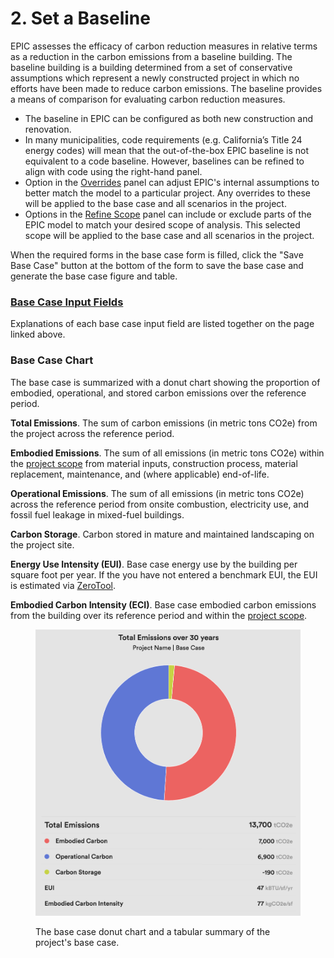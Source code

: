 # 2. Set a Baseline

EPIC assesses the efficacy of carbon reduction measures in relative terms as a reduction in the carbon emissions from a baseline building. The baseline building is a building determined from a set of conservative assumptions which represent a newly constructed project in which no efforts have been made to reduce carbon emissions. The baseline provides a means of comparison for evaluating carbon reduction measures.&#x20;

* The baseline in EPIC can be configured as both new construction and renovation.&#x20;
* In many municipalities, code requirements (e.g. California’s Title 24 energy codes) will mean that the out-of-the-box EPIC baseline is not equivalent to a code baseline. However, baselines can be refined to align with code using the right-hand panel.&#x20;
* Option in the [Overrides](overrides.md) panel can adjust EPIC's internal assumptions to better match the model to a particular project. Any overrides to these will be applied to the base case and all scenarios in the project.
* Options in the [Refine Scope](broken-reference) panel can include or exclude parts of the EPIC model to match your desired scope of analysis. This selected scope will be applied to the base case and all scenarios in the project.

When the required forms in the  base case form is filled, click the "Save Base Case" button at the bottom of the form to save the base case and generate the base case figure and table.

### [Base Case Input Fields](base-case-input-fields.md)

Explanations of each base case input field are listed together on the page linked above.

### Base Case Chart

The base case is summarized with a donut chart showing the proportion of embodied, operational, and stored carbon emissions over the reference period.

**Total Emissions**. The sum of carbon emissions (in metric tons CO2e) from the project across the reference period.&#x20;

**Embodied Emissions**. The sum of all emissions (in metric tons CO2e) within the [project scope](broken-reference) from material inputs, construction process, material replacement, maintenance, and (where applicable) end-of-life.

**Operational Emissions**. The sum of all emissions (in metric tons CO2e) across the reference period from onsite combustion, electricity use, and fossil fuel leakage in mixed-fuel buildings.

**Carbon Storage**. Carbon stored in mature and maintained landscaping on the project site.

**Energy Use Intensity (EUI)**. Base case energy use by the building per square foot per year. If the you have not entered a benchmark EUI, the EUI is estimated via [ZeroTool](https://zerotool.org/).&#x20;

**Embodied Carbon Intensity (ECI)**. Base case embodied carbon emissions from the building over its reference period and within the [project scope](broken-reference).

<figure><img src="../../.gitbook/assets/Base Case Chart.png" alt=""><figcaption><p>The base case donut chart and a tabular summary of the project's base case.</p></figcaption></figure>
